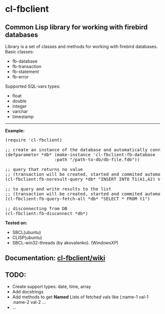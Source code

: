 cl-fbclient
===========
Common Lisp library for working with firebird databases
-----------
Library is a set of classes and methods for working with firebird databases.
Basic classes:
- fb-database
- fb-transaction
- fb-statement
- fb-error

Supported SQL-vars types:
- float
- double
- integer
- varchar
- timestamp

-----------
**Example:**
<pre>
(require 'cl-fbclient)

;; create an instance of the database and automatically connect to the database
(defparameter *db* (make-instance 'cl-fbclient:fb-database
  				   :path "/path-to-db/db-file.fdb"))
             
;; query that returns no value
;; (transaction will be created, started and commited automatically)
(cl-fbclient:fb-noresult-query *db* "INSERT INTO T1(A1,A2) VALUES(121, 42)")

;; to query and write results to the list
;; (transaction will be created, started and commited automatically)
(cl-fbclient:fb-query-fetch-all *db* "SELECT * FROM t1")

;; disconnecting from DB
(cl-fbclient:fb-disconnect *db*)
</pre>

**Tested on:**
  - SBCL(ubuntu)
  - CLISP(ubuntu)
  - SBCL-win32-threads (by akovalenko). (WindowsXP)

Documentation: <a href="http://github.com/klimenko-serj/cl-fbclient/wiki">**cl-fbclient/wiki**</a>
---------------         

TODO:
---------------
- Create support types: date, time, array
- Add docstrings
- Add methods to get **Named** Lists of fetched vals like (:name-1 val-1 :name-2 val-2 ...
- ...

